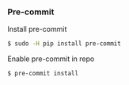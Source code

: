 ### Pre-commit
Install pre-commit

```sh
$ sudo -H pip install pre-commit
```

Enable pre-commit in repo

```sh
$ pre-commit install
```
